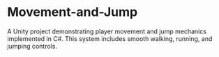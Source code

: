 # Movement-and-Jump
 A Unity project demonstrating player movement and jump mechanics implemented in C#. This system includes smooth walking, running, and jumping controls.

